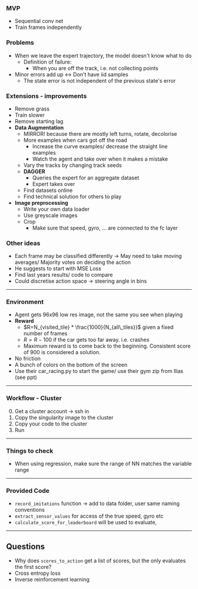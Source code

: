 ### MVP
* Sequential conv net
* Train frames independently


### Problems
* When we leave the expert trajectory, the model doesn't know what to do
    * Definition of failure:
        * When you are off the track, i.e. not collecting points
* Minor errors add up <-> Don't have iid samples
    * The state error is not independent of the previous state's error


### Extensions - improvements
* Remove grass
* Train slower
* Remove starting lag
* **Data Augmentation**
    * MIRROR! because there are mostly left turns, rotate, decolorise
    * More examples when cars got off the road
        * Increase the curve examples/ decrease the straight line examples
        * Watch the agent and take over when it makes a mistake
    * Vary the tracks by changing track seeds
    * **DAGGER**
        * Queries the expert for an aggregate dataset
        * Expert takes over
    * Find datasets online
    * Find technical solution for others to play
* **Image preprocessing**
    * Write your own data loader
    * Use greyscale images
    * Crop 
        * Make sure that speed, gyro, ... are connected to the fc layer
    
  
### Other ideas
* Each frame may be classified differently -> May need to take moving averages/ Majority votes on deciding the action
* He suggests to start with MSE Loss
* Find last years results/ code to compare
* Could discretise action space -> steering angle in bins


--------------------------
### Environment 
* Agent gets 96x96 low res image, not the same you see when playing
* **Reward**
    * $R=N_{visited_tile} * \frac{1000}{N_{all\_tiles}}$ given a fixed number of frames
    * $R =R-100$ if the car gets too far away. i.e. crashes
    * Maximum reward is to come back to the beginning. Consistent score of 900 is considered a solution. 
* No friction
* A bunch of colors on the bottom of the screen
* Use their car_racing.py to start the game/ use their gym zip from Ilias (see ppt)


----------------
### Workflow - Cluster
0. Get a cluster account -> ssh in
1. Copy the singularity image to the cluster
2. Copy your code to the cluster
3. Run


-------------
### Things to check
* When using regression, make sure the range of NN matches the variable range


-------------
### Provided Code
* `record_imitations` function -> add to data folder, user same naming conventions
* `extract_sensor_values` for access of the true speed, gyro etc
* `calculate_score_for_leaderboard` will be used to evaluate, 


--------------
## Questions
* Why does `scores_to_action` get a list of scores, but the only evaluates the first score?
* Cross entropy loss
* Inverse reinforcement learning